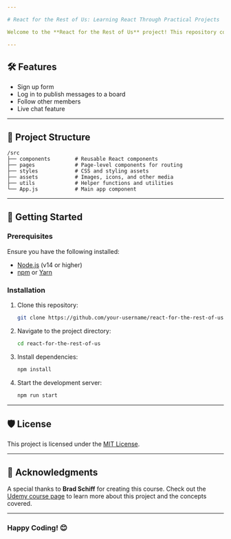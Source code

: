 ```yaml
---

# React for the Rest of Us: Learning React Through Practical Projects

Welcome to the **React for the Rest of Us** project! This repository contains code and resources for the course available on [Udemy](https://www.udemy.com/course/react-for-the-rest-of-us/). The course is designed to help you build modern React applications while learning the fundamentals of React in a hands-on, project-based manner.

---
```


## 🛠️ Features
- Sign up form
- Log in to publish messages to a board
- Follow other members
- Live chat feature

---

## 📁 Project Structure
```
/src
├── components        # Reusable React components
├── pages             # Page-level components for routing
├── styles            # CSS and styling assets
├── assets            # Images, icons, and other media
├── utils             # Helper functions and utilities
└── App.js            # Main app component
```

---

## 🚀 Getting Started

### Prerequisites
Ensure you have the following installed:
- [Node.js](https://nodejs.org/) (v14 or higher)
- [npm](https://www.npmjs.com/) or [Yarn](https://yarnpkg.com/)

### Installation
1. Clone this repository:
   ```bash
   git clone https://github.com/your-username/react-for-the-rest-of-us.git
   ```
2. Navigate to the project directory:
   ```bash
   cd react-for-the-rest-of-us
   ```
3. Install dependencies:
   ```bash
   npm install
   ```
4. Start the development server:
   ```bash
   npm run start
   ```

---

## 🛡️ License
This project is licensed under the [MIT License](LICENSE).  

---

## 🌟 Acknowledgments
A special thanks to **Brad Schiff** for creating this course. Check out the [Udemy course page](https://www.udemy.com/course/react-for-the-rest-of-us/) to learn more about this project and the concepts covered.

---

### Happy Coding! 😊

